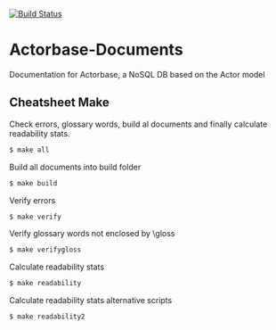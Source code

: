 [![Build Status](https://travis-ci.org/ScalateKids/Actorbase-Documents.svg)](https://travis-ci.org/ScalateKids/Actorbase-Documents)

# Actorbase-Documents

Documentation for Actorbase, a NoSQL DB based on the Actor model

## Cheatsheet Make

Check errors, glossary words, build al documents and finally calculate
readability stats.

```sh
$ make all
```

Build all documents into build folder

```sh
$ make build
```

Verify errors

```sh
$ make verify
```

Verify glossary words not enclosed by \gloss

```sh
$ make verifygloss
```

Calculate readability stats

```sh
$ make readability
```

Calculate readability stats alternative scripts

```sh
$ make readability2
```
